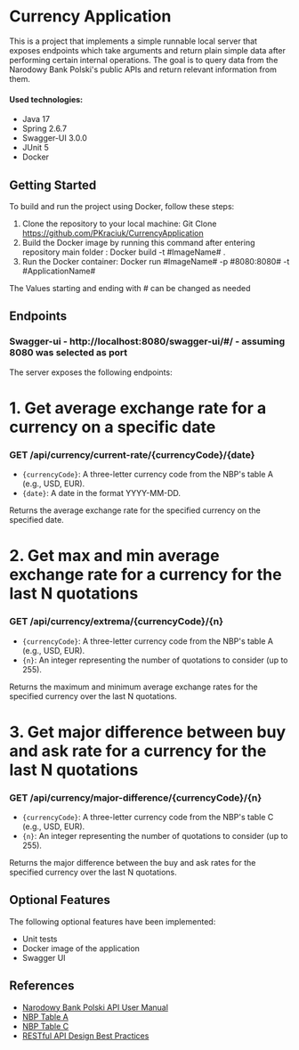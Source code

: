 # Currency Application

This is a  project that implements a simple runnable local server that exposes endpoints which take arguments and
return plain simple data after performing certain internal operations. 
The goal is to query data from the Narodowy Bank Polski's public APIs and return relevant information from them.
#### Used technologies:
* Java 17
* Spring 2.6.7
* Swagger-UI 3.0.0
* JUnit 5
* Docker

## Getting Started

To build and run the project using Docker, follow these steps:

1. Clone the repository to your local machine: Git Clone https://github.com/PKraciuk/CurrencyApplication
2. Build the Docker image by running this command after entering repository main folder : Docker build -t #ImageName# .
3. Run the Docker container: Docker run #ImageName# -p #8080:8080# -t #ApplicationName#

The Values starting and ending with # can be changed as needed

## Endpoints
### Swagger-ui - http://localhost:8080/swagger-ui/#/ - assuming 8080 was selected as port

The server exposes the following endpoints:

# 1. Get average exchange rate for a currency on a specific date
### GET /api/currency/current-rate/{currencyCode}/{date}
- `{currencyCode}`: A three-letter currency code from the NBP's table A (e.g., USD, EUR).
- `{date}`: A date in the format YYYY-MM-DD.

Returns the average exchange rate for the specified currency on the specified date.


# 2. Get max and min average exchange rate for a currency for the last N quotations
### GET /api/currency/extrema/{currencyCode}/{n}
- `{currencyCode}`: A three-letter currency code from the NBP's table A (e.g., USD, EUR).
- `{n}`: An integer representing the number of quotations to consider (up to 255).

Returns the maximum and minimum average exchange rates for the specified currency over the last N quotations.


# 3. Get major difference between buy and ask rate for a currency for the last N quotations
### GET /api/currency/major-difference/{currencyCode}/{n}

- `{currencyCode}`: A three-letter currency code from the NBP's table C (e.g., USD, EUR).
- `{n}`: An integer representing the number of quotations to consider (up to 255).

Returns the major difference between the buy and ask rates for the specified currency over the last N quotations.

## Optional Features

The following optional features have been implemented:

- Unit tests
- Docker image of the application
- Swagger UI 

## References

- [Narodowy Bank Polski API User Manual](http://api.nbp.pl/)
- [NBP Table A](https://nbp.pl/en/statistic-and-financial-reporting/rates/table-a/)
- [NBP Table C](https://nbp.pl/en/statistic-and-financial-reporting/rates/table-c/)
- [RESTful API Design Best Practices](https://learn.microsoft.com/en-us/azure/architecture/best-practices/api-design)